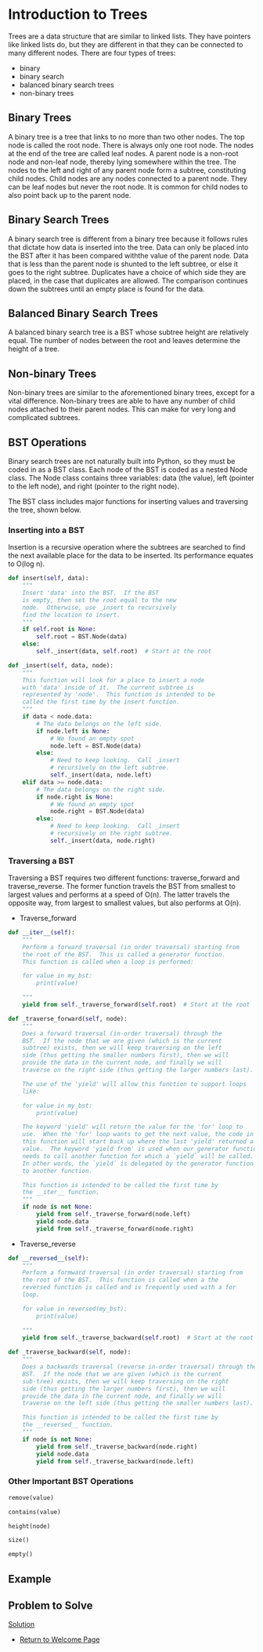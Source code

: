 # Introduction to Trees
Trees are a data structure that are similar to linked lists. They have pointers like linked lists do, but they are different in that they can be connected to many different nodes. 
There are four types of trees: 
- binary
- binary search
- balanced binary search trees
- non-binary trees

## Binary Trees
A binary tree is a tree that links to no more than two other nodes. The top node is called the root node. There is always only one root node. The nodes at the end of the tree are called leaf nodes. A parent node is a non-root node and non-leaf node, thereby lying somewhere within the tree. The nodes to the left and right of any parent node form a subtree, constituting child nodes. Child nodes are any nodes connected to a parent node. They can be leaf nodes but never the root node. It is common for child nodes to also point back up to the parent node.

## Binary Search Trees
A binary search tree is different from a binary tree because it follows rules that dictate how data is inserted into the tree. Data can only be placed into the BST after it has been compared withthe value of the parent node. Data that is less than the parent node is shunted to the left subtree, or else it goes to the right subtree. Duplicates have a choice of which side they are placed, in the case that duplicates are allowed. The comparison continues down the subtrees until an empty place is found for the data.

## Balanced Binary Search Trees
A balanced binary search tree is a BST whose subtree height are relatively equal. The number of nodes between the root and leaves determine the height of a tree.

## Non-binary Trees
Non-binary trees are similar to the aforementioned binary trees, except for a vital difference. Non-binary trees are able to have any number of child nodes attached to their parent nodes. This can make for very long and complicated subtrees.

## BST Operations
Binary search trees are not naturally built into Python, so they must be coded in as a BST class. Each node of the BST is coded as a nested Node class. The Node class contains three variables: data (the value), left (pointer to the left node), and right (pointer to the right node).

The BST class includes major functions for inserting values and traversing the tree, shown below.

### Inserting into a BST
Insertion is a recursive operation where the subtrees are searched to find the next available place for the data to be inserted. Its performance equates to O(log n).

``` python
def insert(self, data):
	"""
	Insert 'data' into the BST.  If the BST
	is empty, then set the root equal to the new 
	node.  Otherwise, use _insert to recursively
	find the location to insert.
	"""
	if self.root is None:
		self.root = BST.Node(data)
	else:
		self._insert(data, self.root)  # Start at the root

def _insert(self, data, node):
	"""
	This function will look for a place to insert a node
	with 'data' inside of it.  The current subtree is
	represented by 'node'.  This function is intended to be
	called the first time by the insert function.
	"""
	if data < node.data:
		# The data belongs on the left side.
		if node.left is None:
			# We found an empty spot
			node.left = BST.Node(data)
		else:
			# Need to keep looking.  Call _insert
			# recursively on the left subtree.
			self._insert(data, node.left)
	elif data >= node.data:
		# The data belongs on the right side.
		if node.right is None:
			# We found an empty spot
			node.right = BST.Node(data)
		else:
			# Need to keep looking.  Call _insert
			# recursively on the right subtree.
			self._insert(data, node.right)
``` 
### Traversing a BST
Traversing a BST requires two different functions: traverse_forward and traverse_reverse. The former function travels the BST from smallest to largest values and performs at a speed of O(n). The latter travels the opposite way, from largest to smallest values, but also performs at O(n). 
- Traverse_forward
``` python
def __iter__(self):
	"""
    Perform a forward traversal (in order traversal) starting from 
    the root of the BST.  This is called a generator function.
    This function is called when a loop	is performed:

	for value in my_bst:
		print(value)

	"""
	yield from self._traverse_forward(self.root)  # Start at the root

def _traverse_forward(self, node):
	"""
	Does a forward traversal (in-order traversal) through the 
	BST.  If the node that we are given (which is the current
	subtree) exists, then we will keep traversing on the left
	side (thus getting the smaller numbers first), then we will 
	provide the data in the current node, and finally we will 
	traverse on the right side (thus getting the larger numbers last).

	The use of the 'yield' will allow this function to support loops
	like:

	for value in my_bst:
		print(value)

    The keyword 'yield' will return the value for the 'for' loop to
    use.  When the 'for' loop wants to get the next value, the code in
    this function will start back up where the last 'yield' returned a 
    value.  The keyword 'yield from' is used when our generator function
    needs to call another function for which a `yield` will be called.  
    In other words, the `yield` is delegated by the generator function
    to another function.

	This function is intended to be called the first time by 
	the __iter__ function.
	"""
	if node is not None:
		yield from self._traverse_forward(node.left)
		yield node.data
		yield from self._traverse_forward(node.right)
```
- Traverse_reverse
``` python
def __reversed__(self):
	"""
	Perform a formward traversal (in order traversal) starting from 
	the root of the BST.  This function is called when a the 
	reversed function is called and is frequently used with a for
	loop.

	for value in reversed(my_bst):
	    print(value)

	"""        
	yield from self._traverse_backward(self.root)  # Start at the root
	
def _traverse_backward(self, node):
	"""
	Does a backwards traversal (reverse in-order traversal) through the 
	BST.  If the node that we are given (which is the current
	sub-tree) exists, then we will keep traversing on the right
	side (thus getting the larger numbers first), then we will 
	provide the data in the current node, and finally we will 
	traverse on the left side (thus getting the smaller numbers last).

	This function is intended to be called the first time by 
	the __reversed__ function.        
	"""
	if node is not None:
	    yield from self._traverse_backward(node.right)
	    yield node.data
	    yield from self._traverse_backward(node.left)
```

### Other Important BST Operations
``` python
remove(value)
```

``` python
contains(value)
```

``` python
height(node)
```

``` python
size()
```

``` python
empty()
```
## Example
## Problem to Solve


[Solution](.py)
- [Return to Welcome Page](0-welcome.md)
